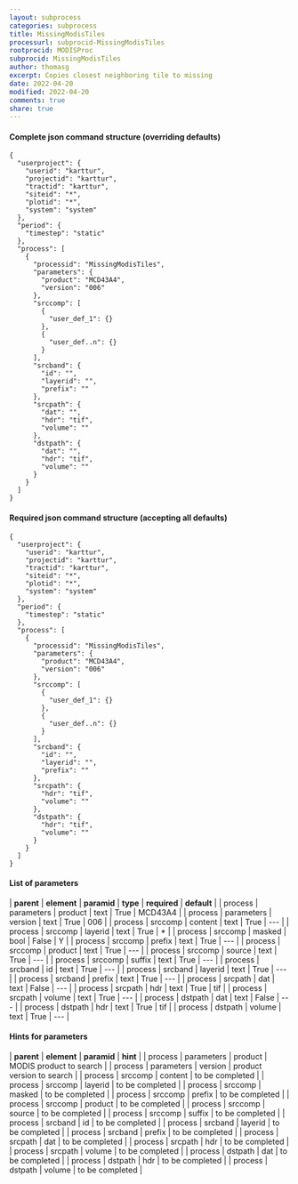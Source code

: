 ```yaml
---
layout: subprocess
categories: subprocess
title: MissingModisTiles
processurl: subprocid-MissingModisTiles
rootprocid: MODISProc
subprocid: MissingModisTiles
author: thomasg
excerpt: Copies closest neighboring tile to missing
date: 2022-04-20
modified: 2022-04-20
comments: true
share: true
---
```


#### Complete json command structure (overriding defaults)
```
{
  "userproject": {
    "userid": "karttur",
    "projectid": "karttur",
    "tractid": "karttur",
    "siteid": "*",
    "plotid": "*",
    "system": "system"
  },
  "period": {
    "timestep": "static"
  },
  "process": [
    {
      "processid": "MissingModisTiles",
      "parameters": {
        "product": "MCD43A4",
        "version": "006"
      },
      "srccomp": [
        {
          "user_def_1": {}
        },
        {
          "user_def..n": {}
        }
      ],
      "srcband": {
        "id": "",
        "layerid": "",
        "prefix": ""
      },
      "srcpath": {
        "dat": "",
        "hdr": "tif",
        "volume": ""
      },
      "dstpath": {
        "dat": "",
        "hdr": "tif",
        "volume": ""
      }
    }
  ]
}
```
#### Required json command structure (accepting all defaults)
```
{
  "userproject": {
    "userid": "karttur",
    "projectid": "karttur",
    "tractid": "karttur",
    "siteid": "*",
    "plotid": "*",
    "system": "system"
  },
  "period": {
    "timestep": "static"
  },
  "process": [
    {
      "processid": "MissingModisTiles",
      "parameters": {
        "product": "MCD43A4",
        "version": "006"
      },
      "srccomp": [
        {
          "user_def_1": {}
        },
        {
          "user_def..n": {}
        }
      ],
      "srcband": {
        "id": "",
        "layerid": "",
        "prefix": ""
      },
      "srcpath": {
        "hdr": "tif",
        "volume": ""
      },
      "dstpath": {
        "hdr": "tif",
        "volume": ""
      }
    }
  ]
}
```
#### List of parameters

| **parent** | **element** | **paramid** | **type** | **required** | **default** |
| process | parameters | product | text | True | MCD43A4 |
| process | parameters | version | text | True | 006 |
| process | srccomp | content | text | True | --- |
| process | srccomp | layerid | text | True | * |
| process | srccomp | masked | bool | False | Y |
| process | srccomp | prefix | text | True | --- |
| process | srccomp | product | text | True | --- |
| process | srccomp | source | text | True | --- |
| process | srccomp | suffix | text | True | --- |
| process | srcband | id | text | True | --- |
| process | srcband | layerid | text | True | --- |
| process | srcband | prefix | text | True | --- |
| process | srcpath | dat | text | False | --- |
| process | srcpath | hdr | text | True | tif |
| process | srcpath | volume | text | True | --- |
| process | dstpath | dat | text | False | --- |
| process | dstpath | hdr | text | True | tif |
| process | dstpath | volume | text | True | --- |

#### Hints for parameters

| **parent** | **element** | **paramid** | **hint** |
| process | parameters | product | MODIS product to search |
| process | parameters | version | product version to search |
| process | srccomp | content | to be completed |
| process | srccomp | layerid | to be completed |
| process | srccomp | masked | to be completed |
| process | srccomp | prefix | to be completed |
| process | srccomp | product | to be completed |
| process | srccomp | source | to be completed |
| process | srccomp | suffix | to be completed |
| process | srcband | id | to be completed |
| process | srcband | layerid | to be completed |
| process | srcband | prefix | to be completed |
| process | srcpath | dat | to be completed |
| process | srcpath | hdr | to be completed |
| process | srcpath | volume | to be completed |
| process | dstpath | dat | to be completed |
| process | dstpath | hdr | to be completed |
| process | dstpath | volume | to be completed |
